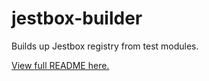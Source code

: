 # jestbox-builder

Builds up Jestbox registry from test modules.

[View full README here.](https://github.com/jasonblanchard/jestbox)
